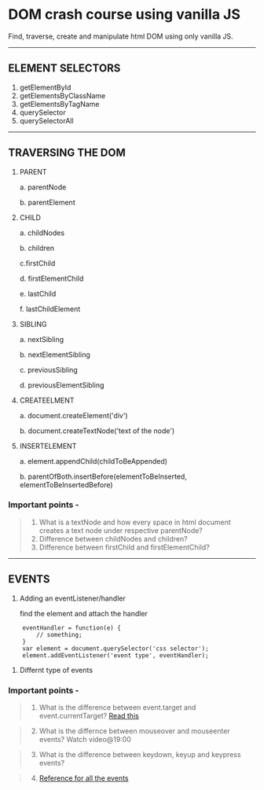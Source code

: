 # DOM crash course using vanilla JS

Find, traverse, create and manipulate html DOM using only vanilla JS.

***
## ELEMENT SELECTORS  

1. getElementById
2. getElementsByClassName
3. getElementsByTagName
4. querySelector
5. querySelectorAll

***
## TRAVERSING THE DOM

1. PARENT

    a. parentNode

    b. parentElement

2. CHILD

    a. childNodes

    b. children

    c.firstChild

    d. firstElementChild

    e. lastChild    

    f. lastChildElement

3. SIBLING

    a. nextSibling

    b. nextElementSibling

    c. previousSibling

    d. previousElementSibling

4. CREATEELMENT

    a. document.createElement('div')

    b. document.createTextNode('text of the node')

5. INSERTELEMENT

    a. element.appendChild(childToBeAppended)

    b. parentOfBoth.insertBefore(elementToBeInserted, elementToBeInsertedBefore)

### Important points -

> 1. What is a textNode and how every space in html document creates a text node under respective parentNode?
> 2. Difference between childNodes and children?
> 3. Difference between firstChild and firstElementChild?

***
## EVENTS

1. Adding an eventListener/handler

    find the element and attach the handler

```
    eventHandler = function(e) {
        // something;
    }
    var element = document.querySelector('css selector');
    element.addEventListener('event type', eventHandler);
```

1. Differnt type of events

### Important points -

>1. What is the difference between event.target and event.currentTarget?
[Read this](https://stackoverflow.com/questions/10086427/what-is-the-exact-difference-between-currenttarget-property-and-target-property)

>2. What is the differnce between mouseover and mouseenter events? Watch video@19:00

>3. What is the difference between keydown, keyup and keypress events?

>4. [Reference for all the events](https://developer.mozilla.org/en-US/docs/Web/Events)
